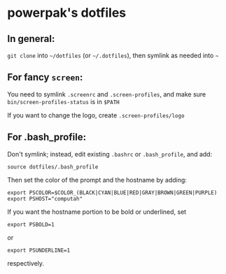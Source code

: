 powerpak's dotfiles
===================

In general:
-----------

`git clone` into `~/dotfiles` (or `~/.dotfiles`), then symlink as needed into `~`

For fancy `screen`:
-------------------

You need to symlink `.screenrc` and `.screen-profiles`, and make sure
`bin/screen-profiles-status` is in `$PATH`

If you want to change the logo, create `.screen-profiles/logo`

For .bash_profile:
------------------

Don't symlink; instead, edit existing `.bashrc` or `.bash_profile`, and add:

    source dotfiles/.bash_profile

Then set the color of the prompt and the hostname by adding:

    export PSCOLOR=$COLOR_(BLACK|CYAN|BLUE|RED|GRAY|BROWN|GREEN|PURPLE)
    export PSHOST="computah"

If you want the hostname portion to be bold or underlined, set

    export PSBOLD=1

or

    export PSUNDERLINE=1

respectively.
